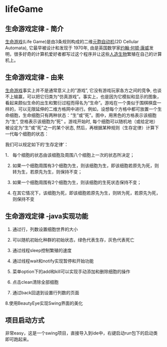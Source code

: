 # lifeGame

## 生命游戏定律 - 简介

[生命游戏](https://baike.baidu.com/item/生命游戏)(Life Game)是由3条规则构成的二维[元胞自动机](https://baike.baidu.com/item/元胞自动机/7085754)(2D Cellular Automata), 它最早被设计和发现于 1970年, 由是英国数学家[约翰·何顿·康威](https://baike.baidu.com/item/约翰·何顿·康威/8748231)发明，很多好奇的计算机爱好者都写过这个程序并让这些[人造生物](https://baike.baidu.com/item/人造生物/4413805)繁殖在自己的计算机上。

## 生命游戏定律 - 由来

[生命游戏](https://baike.baidu.com/item/生命游戏/2926434)事实上并不是通常意义上的”游戏”, 它没有游戏玩家各方之间的竞争, 也谈不上输赢，可以把它归类为“仿真游戏”。事实上，也是因为它模拟和显示的图象，看起来颇似生命的出生和繁衍过程而得名为“生命”。游戏在一个类似于围棋棋盘一样的，可以无限延伸的二维方格网中进行。例如，设想每个方格中都可放置一个生命细胞，生命细胞只有两种状态：“生”或“死”。图中，用黑色的方格表示该细胞为“生”, 空格表示该细胞为“死” 。游戏开始时, 每个细胞可以随机地（或给定地）被设定为“生”或“死”之一的某个状态, 然后，再根据某种规则（生存定律）计算下一代每个细胞的状态：

我们可以规定如下的‘生存定律’：

1． 每个细胞的状态由该细胞及周围八个细胞上一次的状态所决定；

2. 如果一个细胞周围有3个细胞为生，则该细胞为生，即该细胞若原先为死，则转为生，若原先为生，则保持不变；

3. 如果一个细胞周围有2个细胞为生，则该细胞的生死状态保持不变；

4. 在其它情况下，该细胞为死，即该细胞若原先为生，则转为死，若原先为死，则保持不变

## 生命游戏定律 -java实现功能
1.  通过行，列数设置细胞世界的大小

 

 

 

2.  可以随机初始化种群的初始状态，绿色代表生存，灰色代表死亡

 

 

3.  通过线程sleep控制繁殖的速度

 

 

4.  通过线程wait和notify实现暂停和开始功能




5.  菜单option下的add和kill可以实现手动添加和删除细胞的操作

 

6.  点击clean清除全部细胞

 

 

 

7.  通过back回退到设置行列数的页面

 

 

8.使用BeautyEye实现Swing界面的美化

 
## 项目启动方式
非常easy，这是一个swing项目，直接导入到ide中，右键启动run包下的启动类即可跑起来。
 

 

 

 

 
